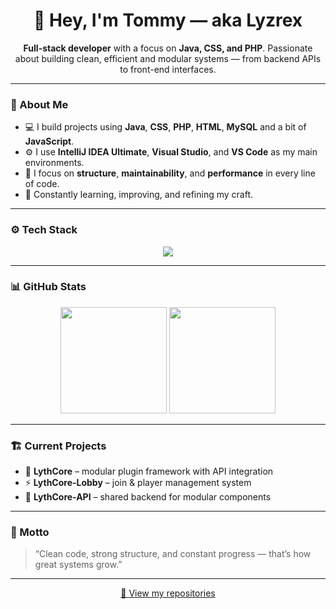 <h1 align="center">👋 Hey, I'm Tommy — aka Lyzrex</h1>

<p align="center">
  <b>Full-stack developer</b> with a focus on <b>Java, CSS, and PHP</b>.  
  Passionate about building clean, efficient and modular systems — from backend APIs to front-end interfaces.
</p>

---

### 🧠 About Me
- 💻 I build projects using **Java**, **CSS**, **PHP**, **HTML**, **MySQL** and a bit of **JavaScript**.  
- ⚙️ I use **IntelliJ IDEA Ultimate**, **Visual Studio**, and **VS Code** as my main environments.  
- 🧩 I focus on **structure**, **maintainability**, and **performance** in every line of code.  
- 🚀 Constantly learning, improving, and refining my craft.

---

### ⚙️ Tech Stack
<p align="center">
  <img src="https://skillicons.dev/icons?i=java,php,css,html,js,mysql,git,github,idea,vscode,visualstudio" />
</p>

---

### 📊 GitHub Stats
<p align="center">
  <img height="170em" src="https://github-readme-stats.vercel.app/api?username=Lyzrex&show_icons=true&theme=github_dark&hide_border=true&include_all_commits=true&count_private=true" />
  <img height="170em" src="https://github-readme-stats.vercel.app/api/top-langs/?username=Lyzrex&layout=compact&theme=github_dark&hide_border=true&count_private=true" />
</p>

---

### 🏗️ Current Projects
- 🧩 **LythCore** – modular plugin framework with API integration  
- ⚡ **LythCore-Lobby** – join & player management system  
- 💾 **LythCore-API** – shared backend for modular components  

---

### 💬 Motto
> “Clean code, strong structure, and constant progress — that’s how great systems grow.”

---

<p align="center">
  <a href="https://github.com/Lyzrex?tab=repositories">📁 View my repositories</a>
</p>
